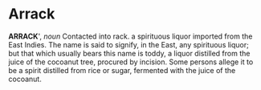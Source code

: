 # Arrack

**ARRACK**', _noun_ Contacted into rack. a spirituous liquor imported from the East Indies. The name is said to signify, in the East, any spirituous liquor; but that which usually bears this name is toddy, a liquor distilled from the juice of the cocoanut tree, procured by incision. Some persons allege it to be a spirit distilled from rice or sugar, fermented with the juice of the cocoanut.